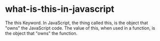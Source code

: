 # what-is-this-in-javascript
The this Keyword. In JavaScript, the thing called this, is the object that "owns" the JavaScript code. The value of this, when used in a function, is the object that "owns" the function.
